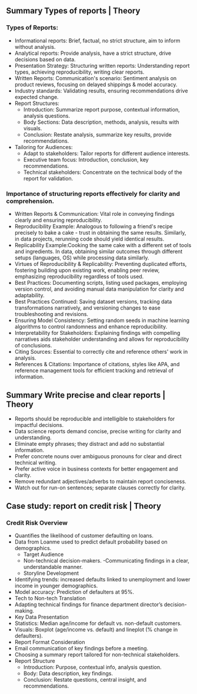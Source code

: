 ## Summary Types of reports | Theory
### Types of Reports:
- Informational reports: Brief, factual, no strict structure, aim to inform without analysis.
- Analytical reports: Provide analysis, have a strict structure, drive decisions based on data.
- Presentation Strategy: Structuring written reports: Understanding report types, achieving reproducibility, writing clear reports.
- Written Reports: Communication's scenario: Sentiment analysis on product reviews, focusing on delayed shippings & model accuracy.
- Industry standards: Validating results, ensuring recommendations drive expected change.
- Report Structures:
  - Introduction: Summarize report purpose, contextual information, analysis questions.
  - Body Sections: Data description, methods, analysis, results with visuals.
  - Conclusion: Restate analysis, summarize key results, provide recommendations.
- Tailoring for Audiences:
     - Adapt to stakeholders: Tailor reports for different audience interests.
     - Executive team focus: Introduction, conclusion, key recommendations.
     - Technical stakeholders: Concentrate on the technical body of the report for validation.

### Importance of structuring reports effectively for clarity and comprehension.
- Written Reports & Communication: Vital role in conveying findings clearly and ensuring reproducibility.
- Reproducibility Example: Analogous to following a friend's recipe precisely to bake a cake - trust in obtaining the same results. Similarly, in data projects, rerunning code should yield identical results.
- Replicability Example:Cooking the same cake with a different set of tools and ingredients. In data, obtaining similar outcomes through different setups (languages, OS) while processing data similarly.
- Virtues of Reproducibility & Replicability: Preventing duplicated efforts, fostering building upon existing work, enabling peer review, emphasizing reproducibility regardless of tools used.
- Best Practices: Documenting scripts, listing used packages, employing version control, and avoiding manual data manipulation for clarity and adaptability.
- Best Practices Continued: Saving dataset versions, tracking data transformations narratively, and versioning changes to ease troubleshooting and revisions.
- Ensuring Model Consistency: Setting random seeds in machine learning algorithms to control randomness and enhance reproducibility.
- Interpretability for Stakeholders: Explaining findings with compelling narratives aids stakeholder understanding and allows for reproducibility of conclusions.
- Citing Sources: Essential to correctly cite and reference others' work in analysis.
- References & Citations: Importance of citations, styles like APA, and reference management tools for efficient tracking and retrieval of information.

## Summary Write precise and clear reports | Theory
- Reports should be reproducible and intelligible to stakeholders for impactful decisions.
- Data science reports demand concise, precise writing for clarity and understanding.
- Eliminate empty phrases; they distract and add no substantial information.
- Prefer concrete nouns over ambiguous pronouns for clear and direct technical writing.
- Prefer active voice in business contexts for better engagement and clarity.
- Remove redundant adjectives/adverbs to maintain report conciseness.
- Watch out for run-on sentences; separate clauses correctly for clarity.

## Case study: report on credit risk | Theory
### Credit Risk Overview
- Quantifies the likelihood of customer defaulting on loans.
- Data from Loanme used to predict default probability based on demographics.
  - Target Audience
  - Non-technical decision-makers.
-Communicating findings in a clear, understandable manner.
  - Storyline Development
- Identifying trends: increased defaults linked to unemployment and lower income in younger demographics.
- Model accuracy: Prediction of defaulters at 95%.
- Tech to Non-tech Translation
- Adapting technical findings for finance department director’s decision-making.
- Key Data Presentation
- Statistics: Median age/income for default vs. non-default customers.
- Visuals: Boxplot (age/income vs. default) and lineplot (% change in defaulters).
- Report Format Consideration
- Email communication of key findings before a meeting.
- Choosing a summary report tailored for non-technical stakeholders.
- Report Structure
  - Introduction: Purpose, contextual info, analysis question.
  - Body: Data description, key findings.
  - Conclusion: Restate questions, central insight, and recommendations.
